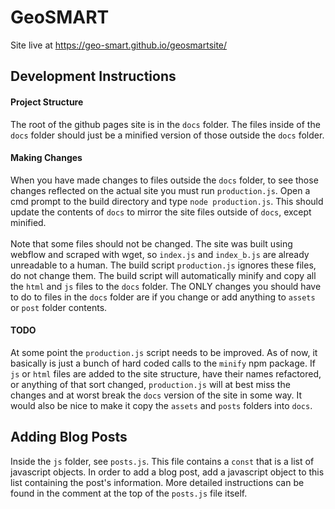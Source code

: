 # GeoSMART

Site live at https://geo-smart.github.io/geosmartsite/

## Development Instructions

#### Project Structure
The root of the github pages site is in the `docs` folder. The files inside of the `docs`
folder should just be a minified version of those outside the `docs` folder.

#### Making Changes
When you have made changes to files outside the `docs` folder, to see those changes reflected on the actual site you
must run `production.js`. Open a cmd prompt to the build directory and type `node production.js`. This should update the
contents of `docs` to mirror the site files outside of `docs`, except minified. 
<br><br>
Note that some files should not be changed. The site was built using webflow and scraped with wget, so `index.js` and
`index_b.js` are already unreadable to a human. The build script `production.js` ignores these files, do not change them.
The build script will automatically minify and copy all the `html` and `js` files to the `docs` folder. The ONLY changes
you should have to do to files in the `docs` folder are if you change or add anything to `assets` or `post` folder contents.

#### TODO
At some point the `production.js` script needs to be improved. As of now, it basically is just a bunch of hard coded
calls to the `minify` npm package. If `js` or `html` files are added to the site structure, have their names refactored,
or anything of that sort changed, `production.js` will at best miss the changes and at worst break the `docs` version of
the site in some way. It would also be nice to make it copy the `assets` and `posts` folders into `docs`.

## Adding Blog Posts

Inside the `js` folder, see `posts.js`. This file contains a `const` that is a list of javascript objects. In order to
add a blog post, add a javascript object to this list containing the post's information. More detailed instructions can
be found in the comment at the top of the `posts.js` file itself.